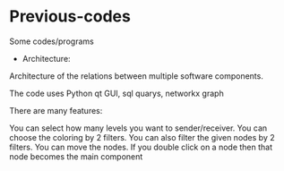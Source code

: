 # Previous-codes
Some codes/programs


- Architecture:

Architecture of the relations between multiple software components.

The code uses Python qt GUI, sql quarys, networkx graph

There are many features:

You can select how many levels you want to sender/receiver.
You can choose the coloring by 2 filters.
 You can also filter the given nodes by 2 filters.
You can move the nodes.
If you double click on a node then that node becomes the main component
